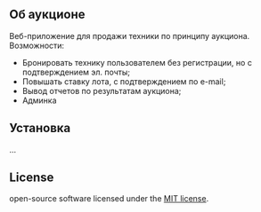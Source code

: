 ## Об аукционе

Веб-приложение для продажи техники по принципу аукциона.
Возможности: 
- Бронировать технику пользователем без регистрации, но с подтверждением эл. почты;
- Повышать ставку лота, с подтверждением по e-mail;
- Вывод отчетов по результатам аукциона;
- Админка

## Установка
...

## License

open-source software licensed under the [MIT license](https://opensource.org/licenses/MIT).

